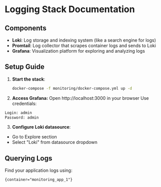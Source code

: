 # Logging Stack Documentation

## Components
- **Loki**: Log storage and indexing system (like a search engine for logs)
- **Promtail**: Log collector that scrapes container logs and sends to Loki
- **Grafana**: Visualization platform for exploring and analyzing logs

## Setup Guide
1. **Start the stack**:
   ```bash
   docker-compose -f monitoring/docker-compose.yml up -d
   
2. **Access Grafana:**
Open http://localhost:3000 in your browser
Use credentials:
```bash
Login: admin
Password: admin
```

3. **Configure Loki datasource**:
* Go to Explore section 
* Select "Loki" from datasource dropdown

## Querying Logs
Find your application logs using:
```logql
{container="monitoring_app_1"}
```

